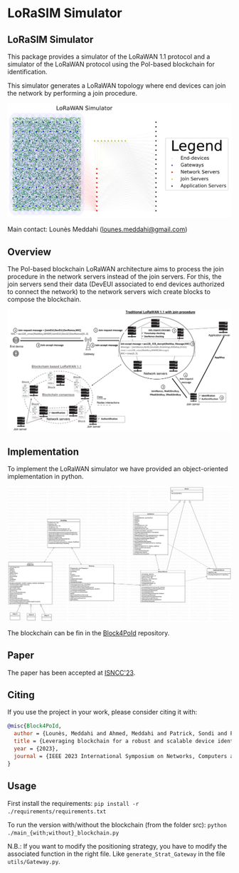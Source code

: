 # LoRaSIM Simulator
## LoRaSIM Simulator
This package provides a simulator of the LoRaWAN 1.1 protocol and a simulator of the LoRaWAN protocol using the PoI-based blockchain for identification.

This simulator generates a LoRaWAN topology where end devices can join the network by performing a join procedure.
<p align="center">
  <img src="./Images/SimulatorLoRaWAN.PNG" />
</p>

Main contact: Lounès Meddahi (lounes.meddahi@gmail.com)

## Overview
The PoI-based blockchain LoRaWAN architecture aims to process the join procedure in the network servers instead of the join servers. For this, the join servers send their data (DevEUI associated to end devices authorized to connect the network) to the network servers wich create blocks to compose the blockchain.
<p align="center">
  <img src="./Images/ArchitectureLoRaWANWithWithoutBlockchain.png" />
</p>


## Implementation 
To implement the LoRaWAN simulator we have provided an object-oriented implementation in python.
<p align="center">
  <img src="./Images/SimulatorUML.svg" />
</p>

The blockchain can be fin in the [Block4PoId](https://github.com/LounesMD/Block4PoId) repository.

## Paper 
The paper has been accepted at [ISNCC'23](https://www.isncc-conf.org/).

## Citing 
If you use the project in your work, please consider citing it with:

```bibtex
@misc{Block4PoId,
  author = {Lounès, Meddahi and Ahmed, Meddahi and Patrick, Sondi and Fen, Zhou},
  title = {Leveraging blockchain for a robust and scalable device identification in LoRaWAN},
  year = {2023},
  journal = {IEEE 2023 International Symposium on Networks, Computers and Communications (ISNCC'23)},
}
```

## Usage

First install the requirements: `pip install -r ./requirements/requirements.txt`

To run the version with/without the blockchain (from the folder src): `python ./main_{with;without}_blockchain.py` 

N.B.: If you want to modify the positioning strategy, you have to modify the associated function in the right file. Like `generate_Strat_Gateway` in the file `utils/Gateway.py`.